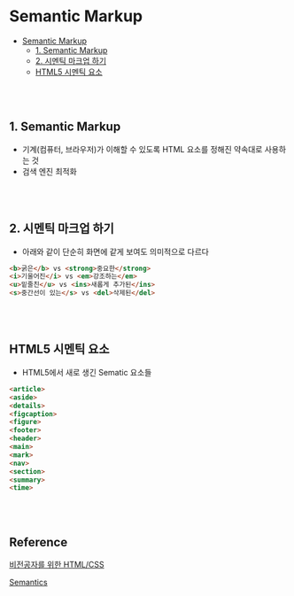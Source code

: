 # Semantic Markup

- [Semantic Markup](#semantic-markup)
  - [1. Semantic Markup](#1-semantic-markup)
  - [2. 시멘틱 마크업 하기](#2-시멘틱-마크업-하기)
  - [HTML5 시멘틱 요소](#html5-시멘틱-요소)

<br><br>

## 1. Semantic Markup
- 기계(컴퓨터, 브라우저)가 이해할 수 있도록 HTML 요소를 정해진 약속대로 사용하는 것
- 검색 엔진 최적화

<br><br>

## 2. 시멘틱 마크업 하기
- 아래와 같이 단순히 화면에 같게 보여도 의미적으로 다르다

```html
<b>굵은</b> vs <strong>중요한</strong>
<i>기울어진</i> vs <em>강조하는</em>
<u>밑줄친</u> vs <ins>새롭게 추가된</ins>
<s>중간선이 있는</s> vs <del>삭제된</del>
```

<br><br>

## HTML5 시멘틱 요소
- HTML5에서 새로 생긴 Sematic 요소들
```html
<article>
<aside>
<details>
<figcaption>
<figure>
<footer>
<header>
<main>
<mark>
<nav>
<section>
<summary>
<time>
```

<br><br>

## Reference<!-- omit in toc -->
[비전공자를 위한 HTML/CSS](https://www.boostcourse.org/cs120)

[Semantics](https://developer.mozilla.org/en-US/docs/Glossary/Semantics)